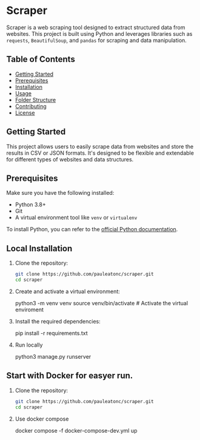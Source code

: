 # Scraper

Scraper is a web scraping tool designed to extract structured data from websites. This project is built using Python and leverages libraries such as `requests`, `BeautifulSoup`, and `pandas` for scraping and data manipulation.

## Table of Contents
- [Getting Started](#getting-started)
- [Prerequisites](#prerequisites)
- [Installation](#installation)
- [Usage](#usage)
- [Folder Structure](#folder-structure)
- [Contributing](#contributing)
- [License](#license)

## Getting Started

This project allows users to easily scrape data from websites and store the results in CSV or JSON formats. It's designed to be flexible and extendable for different types of websites and data structures.

## Prerequisites

Make sure you have the following installed:

- Python 3.8+
- Git
- A virtual environment tool like `venv` or `virtualenv`

To install Python, you can refer to the [official Python documentation](https://www.python.org/downloads/).

## Local Installation

1. Clone the repository:

   ```bash
   git clone https://github.com/pauleatonc/scraper.git
   cd scraper

2. Create and activate a virtual environment:

    python3 -m venv venv
    source venv/bin/activate  # Activate the virtual enviroment

3. Install the required dependencies:

    pip install -r requirements.txt

4. Run locally

    python3 manage.py runserver


## Start with Docker for easyer run.

1. Clone the repository:

   ```bash
   git clone https://github.com/pauleatonc/scraper.git
   cd scraper

2. Use docker compose

    docker compose -f docker-compose-dev.yml up